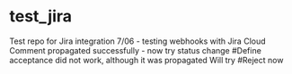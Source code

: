 # test_jira
Test repo for Jira integration
7/06 - testing webhooks with Jira Cloud
Comment propagated successfully - now try status change
#Define acceptance did not work, although it was propagated
Will try #Reject now
